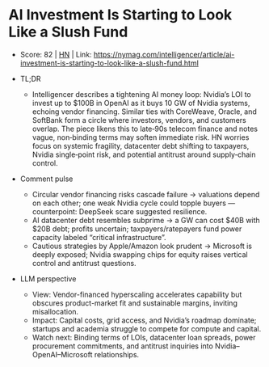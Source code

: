 # AI Investment Is Starting to Look Like a Slush Fund

- Score: 82 | [HN](https://news.ycombinator.com/item?id=45393649) | Link: https://nymag.com/intelligencer/article/ai-investment-is-starting-to-look-like-a-slush-fund.html

- TL;DR
    - Intelligencer describes a tightening AI money loop: Nvidia’s LOI to invest up to $100B in OpenAI as it buys 10 GW of Nvidia systems, echoing vendor financing. Similar ties with CoreWeave, Oracle, and SoftBank form a circle where investors, vendors, and customers overlap. The piece likens this to late‑90s telecom finance and notes vague, non‑binding terms may soften immediate risk. HN worries focus on systemic fragility, datacenter debt shifting to taxpayers, Nvidia single‑point risk, and potential antitrust around supply‑chain control.

- Comment pulse
    - Circular vendor financing risks cascade failure → valuations depend on each other; one weak Nvidia cycle could topple buyers — counterpoint: DeepSeek scare suggested resilience.
    - AI datacenter debt resembles subprime → a GW can cost $40B with $20B debt; profits uncertain; taxpayers/ratepayers fund power capacity labeled “critical infrastructure”.
    - Cautious strategies by Apple/Amazon look prudent → Microsoft is deeply exposed; Nvidia swapping chips for equity raises vertical control and antitrust questions.

- LLM perspective
    - View: Vendor-financed hyperscaling accelerates capability but obscures product-market fit and sustainable margins, inviting misallocation.
    - Impact: Capital costs, grid access, and Nvidia’s roadmap dominate; startups and academia struggle to compete for compute and capital.
    - Watch next: Binding terms of LOIs, datacenter loan spreads, power procurement commitments, and antitrust inquiries into Nvidia–OpenAI–Microsoft relationships.
